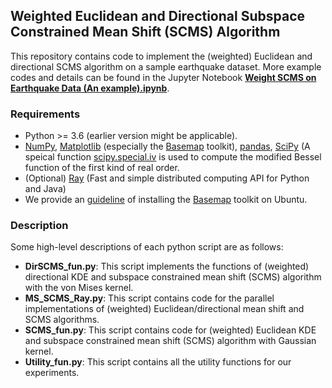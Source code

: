 ## Weighted Euclidean and Directional Subspace Constrained Mean Shift (SCMS) Algorithm

This repository contains code to implement the (weighted) Euclidean and directional SCMS algorithm on a sample earthquake dataset. More example codes and details can be found in the Jupyter Notebook [**Weight SCMS on Earthquake Data (An example).ipynb**](https://github.com/zhangyk8/EuDirSCMS/blob/main/WeightedDirSCMS/Weight%20SCMS%20on%20Earthquake%20Data%20(An%20example).ipynb).

### Requirements

- Python >= 3.6 (earlier version might be applicable).
- [NumPy](http://www.numpy.org/), [Matplotlib](https://matplotlib.org/) (especially the [Basemap](https://matplotlib.org/basemap/) toolkit), [pandas](https://pandas.pydata.org/), [SciPy](https://www.scipy.org/) (A speical function [scipy.special.iv](https://docs.scipy.org/doc/scipy/reference/generated/scipy.special.iv.html#scipy.special.iv) is used to compute the modified Bessel function of the first kind of real order.
- (Optional) [Ray](https://ray.io/) (Fast and simple distributed computing API for Python and Java)
- We provide an [guideline](https://github.com/zhangyk8/DirMS/blob/main/Install_Basemap_Ubuntu.md) of installing the [Basemap](https://matplotlib.org/basemap/) toolkit on Ubuntu.

### Description
Some high-level descriptions of each python script are as follows:

- **DirSCMS_fun.py**: This script implements the functions of (weighted) directional KDE and subspace constrained mean shift (SCMS) algorithm with the von Mises kernel.
- **MS_SCMS_Ray.py**: This script contains code for the parallel implementations of (weighted) Euclidean/directional mean shift and SCMS algorithms.
- **SCMS_fun.py**: This script contains code for (weighted) Euclidean KDE and subspace constrained mean shift (SCMS) algorithm with Gaussian kernel.
- **Utility_fun.py**: This script contains all the utility functions for our experiments.
